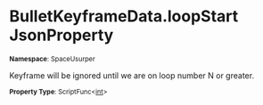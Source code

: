 # BulletKeyframeData.loopStart JsonProperty

<small>**Namespace**: SpaceUsurper</small>

Keyframe will be ignored until we are on loop number N or greater.

<small>**Property Type**: ScriptFunc&lt;[int](https://docs.microsoft.com/en-us/dotnet/api/system.int32?view=netframework-4.5)&gt;</small>

